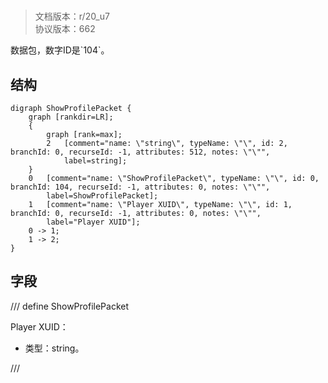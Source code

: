 # <!-- md:samp ShowProfilePacket -->

> 文档版本：r/20_u7<br/>协议版本：662

<!-- md:samp ShowProfilePacket -->数据包，数字ID是`104`。

## 结构

```viz
digraph ShowProfilePacket {
	graph [rankdir=LR];
	{
		graph [rank=max];
		2	[comment="name: \"string\", typeName: \"\", id: 2, branchId: 0, recurseId: -1, attributes: 512, notes: \"\"",
			label=string];
	}
	0	[comment="name: \"ShowProfilePacket\", typeName: \"\", id: 0, branchId: 104, recurseId: -1, attributes: 0, notes: \"\"",
		label=ShowProfilePacket];
	1	[comment="name: \"Player XUID\", typeName: \"\", id: 1, branchId: 0, recurseId: -1, attributes: 0, notes: \"\"",
		label="Player XUID"];
	0 -> 1;
	1 -> 2;
}

```

## 字段

/// define
ShowProfilePacket

Player XUID：<!-- md:samp string -->

- 类型：string。


///
